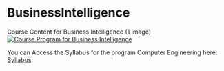 # BusinessIntelligence
Course Content for Business Intelligence (1 image)
[![Course Program for Business Intelligence](Course_Program_Business_Intelligence_thumb.jpg)](Course_Program_Business_Intelligence.jpg)

You can Access the Syllabus for the program Computer Engineering here: [Syllabus](https://drive.google.com/file/d/1jHe5GTJi-ZZ3FMMJNKUvkaNf_S4l9V5y/view?usp=sharing)
